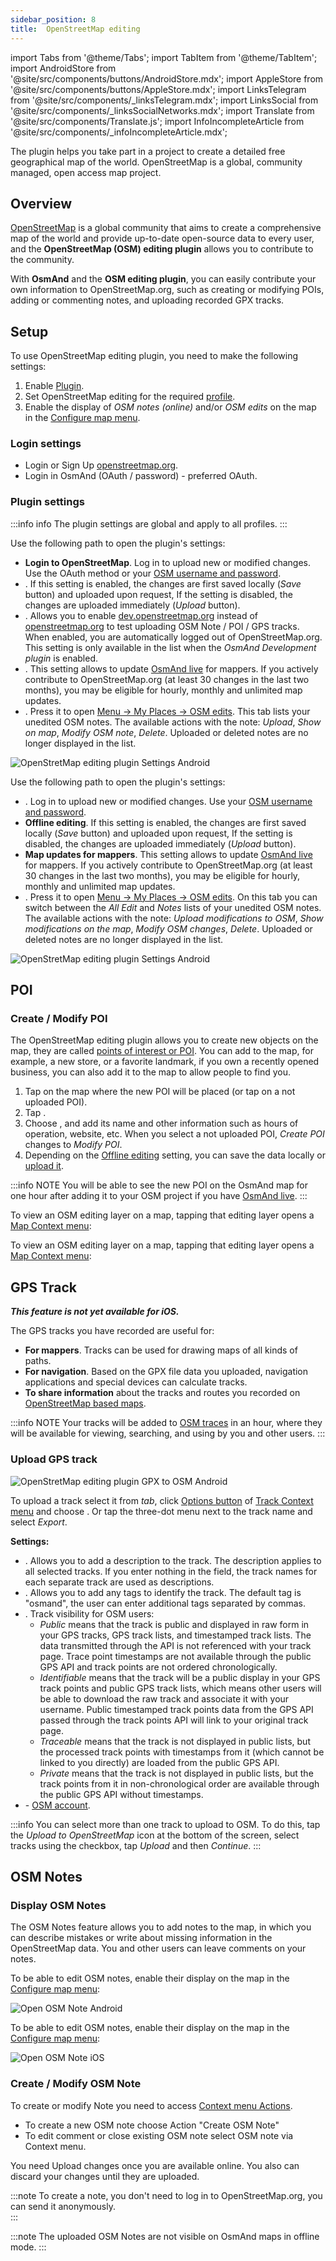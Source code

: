 ```yaml
---
sidebar_position: 8
title:  OpenStreetMap editing
---
```


import Tabs from '@theme/Tabs';
import TabItem from '@theme/TabItem';
import AndroidStore from '@site/src/components/buttons/AndroidStore.mdx';
import AppleStore from '@site/src/components/buttons/AppleStore.mdx';
import LinksTelegram from '@site/src/components/_linksTelegram.mdx';
import LinksSocial from '@site/src/components/_linksSocialNetworks.mdx';
import Translate from '@site/src/components/Translate.js';
import InfoIncompleteArticle from '@site/src/components/_infoIncompleteArticle.mdx';

<InfoIncompleteArticle/>

The plugin helps you take part in a project to create a detailed free geographical map of the world.  OpenStreetMap is a global, community managed, open access map project.


## Overview
 
[OpenStreetMap](http://openstreetmap.org/) is a global community that aims to create a comprehensive map of the world and provide up-to-date open-source data to every user, and the **OpenStreetMap (OSM) editing plugin** allows you to contribute to the community.  

With **OsmAnd** and the **OSM editing plugin**, you can easily contribute your own information to OpenStreetMap.org, such as creating or modifying POIs, adding or commenting notes, and uploading recorded GPX tracks.  


## Setup

To use OpenStreetMap editing plugin, you need to make the following settings:    

1. Enable [Plugin](../plugins/index.md#enable--disable).  
2. Set OpenStreetMap editing for the required [profile](../personal/profiles.md).
3. Enable the display of *OSM notes (online)* and/or *OSM edits* on the map in the [Configure map menu](https://docs.osmand.net/docs/user/map/configure-map-menu/).


### Login settings

- Login or Sign Up [openstreetmap.org](https://www.openstreetmap.org/login?referer=%2F#map=16/51.5110/0.0550).
- Login in OsmAnd (OAuth / password) - preferred OAuth.


### Plugin settings

:::info info
The plugin settings are global and apply to all profiles.
:::

<Tabs groupId="operating-systems">

<TabItem value="android" label="Android">

Use the following path to open the plugin's settings:  
*<Translate android="true" ids="shared_string_menu,plugins_menu_group,osm_editing_plugin_name,shared_string_settings"/>*  

- **Login to OpenStreetMap**. Log in to upload new or modified changes. Use the OAuth method or your [OSM username and password](https://www.openstreetmap.org/login). 
- **<Translate android="true" ids="offline_edition"/>**. If this setting is enabled, the changes are first saved locally (*Save* button) and uploaded upon request, If the setting is disabled, the changes are uploaded immediately (*Upload* button).
- **<Translate android="true" ids="use_dev_url"/>**. Allows you to enable [dev.openstreetmap.org](https://dev.openstreetmap.org/) instead of [openstreetmap.org](http://openstreetmap.org/) to test uploading OSM Note / POI / GPS tracks. When enabled, you are automatically logged out of OpenStreetMap.org. This setting is only available in the list when the *OsmAnd Development plugin* is enabled.
- **<Translate android="true" ids="map_updates_for_mappers"/>**. This setting allows to update [OsmAnd live](../personal/maps#osmand-live) for mappers. If you actively contribute to OpenStreetMap.org (at least 30 changes in the last two months), you may be eligible for hourly, monthly and unlimited map updates.  
- **<Translate android="true" ids="layer_osm_edits"/>**. Press it to open [Menu → My Places → OSM edits](../personal/myplaces.md). This tab lists your unedited OSM notes. The available actions with the note: *Upload*, *Show on map*, *Modify OSM note*, *Delete*. Uploaded or deleted notes are no longer displayed in the list.   

![OpenStretMap editing plugin Settings Android](@site/static/img/plugins/osm-editing/osm_plugin_settings_android-2.png)

</TabItem>

<TabItem value="ios" label="iOS">

Use the following path to open the plugin's settings:  
*<Translate ios="true" ids="menu,shared_string_settings,app_profiles,plugins,product_title_osm_editing"/>*  

- **<Translate ios="true" ids="shared_string_account"/>**. Log in to upload new or modified changes. Use your [OSM username and password](https://www.openstreetmap.org/login). 
- **Offline editing**. If this setting is enabled, the changes are first saved locally (*Save* button) and uploaded upon request, If the setting is disabled, the changes are uploaded immediately (*Upload* button).
- **Map updates for mappers**. This setting allows to update [OsmAnd live](../personal/maps#osmand-live) for mappers. If you actively contribute to OpenStreetMap.org (at least 30 changes in the last two months), you may be eligible for hourly, monthly and unlimited map updates.  
- **<Translate ios="true" ids="osm_edits_title"/>**. Press it to open [Menu → My Places → OSM edits](../personal/myplaces.md). On this tab you can switch between the *All* *Edit* and *Notes* lists of your unedited OSM notes. The available actions with the note: *Upload modifications to OSM*, *Show modifications on the map*, *Modify OSM changes*, *Delete*. Uploaded or deleted notes are no longer displayed in the list.

![OpenStretMap editing plugin Settings Android](@site/static/img/plugins/osm-editing/osm_plugin_settings_ios.png)

</TabItem>

</Tabs>  

## POI 

### Create / Modify POI 

The OpenStreetMap editing plugin allows you to create new objects on the map, they are called [points of interest or POI](../map/point-layers-on-map.md#points-of-interest-poi). You can add to the map, for example, a new store, or a favorite landmark, if you own a recently opened business, you can also add it to the map to allow people to find you.  

1. Tap on the map where the new POI will be placed (or tap on a not uploaded POI).
2. Tap [<Translate android="true" ids="shared_string_actions"/>](../map/map-context-menu.md#actions).
3. Choose [<Translate android="true" ids="context_menu_item_create_poi"/>](../map/map-context-menu.md#-create--modify-poi), and add its name and other information such as hours of operation, website, etc. When you select a not uploaded POI, *Create POI* changes to *Modify POI*. 
4. Depending on the [Offline editing](#plugin-settings) setting, you can save the data locally or [upload it](../map/map-context-menu#-upload-poi--osm-note).    

:::info NOTE
You will be able to see the new POI on the OsmAnd map for one hour after adding it to your OSM project if you have [OsmAnd live](../personal/maps.md#osmand-live).
:::  

<Tabs groupId="operating-systems">

<TabItem value="android" label="Android">  

To view an OSM editing layer on a map, tapping that editing layer opens a [Map Context menu](../map/map-context-menu.md#-upload-poi--osm-note):  
*<Translate android="true" ids="shared_string_menu,configure_map,layer_osm_edits"/>*

</TabItem>

<TabItem value="ios" label="iOS">


To view an OSM editing layer on a map, tapping that editing layer opens a [Map Context menu](../map/map-context-menu.md#-upload-poi--osm-note):  
*<Translate ios="true" ids="menu,configure_map,osm_edits_offline_layer"/>*

</TabItem>

</Tabs>

## GPS Track
_**This feature is not yet available for iOS.**_

The GPS tracks you have recorded are useful for:

- **For mappers**. Tracks can be used for drawing maps of all kinds of paths.
- **For navigation**. Based on the GPX file data you uploaded, navigation applications and special devices can calculate tracks.
- **To share information** about the tracks and routes you recorded on [OpenStreetMap based maps](https://wiki.openstreetmap.org/wiki/Track_drawing_websites).

:::info NOTE
Your tracks will be added to [OSM traces](https://www.openstreetmap.org/traces) in an hour, where they will be available for viewing, searching, and using by you and other users.
:::  

### Upload GPS track

![OpenStretMap editing plugin GPX to OSM Android](@site/static/img/plugins/osm-editing/osm_plugin_gpx_to_osm_android.png)

To upload a track select it from *<Translate android="true" ids="shared_string_menu,shared_string_my_places,shared_string_gpx_files"/> tab*,
click [Options button](../map/track-context-menu.md#options) of [Track Context menu](../map/track-context-menu.md) and choose *<Translate android="true" ids="upload_to_openstreetmap"/>*. Or tap the three-dot menu next to the track name and select *Export*.  

**Settings:**
- **<Translate android="true" ids="shared_string_description"/>**. Allows you to add a description to the track. The description applies to all selected tracks. If you enter nothing in the field, the track names for each separate track are used as descriptions.  
- **<Translate android="true" ids="gpx_tags_txt"/>**. Allows you to add any tags to identify the track. The default tag is "osmand", the user can enter additional tags separated by commas.  
- **<Translate android="true" ids="gpx_visibility_txt"/>**. Track visibility for OSM users:  
   - *Public* means that the track is public and displayed in raw form in your GPS tracks, GPS track lists, and timestamped track lists. The data transmitted through the API is not referenced with your track page. Trace point timestamps are not available through the public GPS API and track points are not ordered chronologically.
   -  *Identifiable* means that the track will be a public display in your GPS track points and public GPS track lists, which means other users will be able to download the raw track and associate it with your username. Public timestamped track points data from the GPS API passed through the track points API will link to your original track page.
   - *Traceable* means that the track is not displayed in public lists, but the processed track points with timestamps from it (which cannot be linked to you directly) are loaded from the public GPS API.
   - *Private* means that the track is not displayed in public lists, but the track points from it in non-chronological order are available through the public GPS API without timestamps.
- **<Translate android="true" ids="login_account"/>** - [OSM account](https://www.openstreetmap.org/login).

:::info
You can select more than one track to upload to OSM. To do this, tap the *Upload to OpenStreetMap* icon at the bottom of the screen, select tracks using the checkbox, tap *Upload* and then *Continue*.
:::


## OSM Notes

### Display OSM Notes

The OSM Notes feature allows you to add notes to the map, in which you can describe mistakes or write about missing information in the OpenStreetMap data. You and other users can leave comments on your notes.  

<Tabs groupId="operating-systems">

<TabItem value="android" label="Android">

To be able to edit OSM notes, enable their display on the map in the [Configure map menu](../map/configure-map-menu.md):   
*<Translate android="true" ids="shared_string_menu,configure_map,layer_osm_bugs"/>*  

![Open OSM Note Android](@site/static/img/plugins/osm-editing/osm_notes_online_android.png)

</TabItem>

<TabItem value="ios" label="iOS">

To be able to edit OSM notes, enable their display on the map in the [Configure map menu](../map/configure-map-menu.md):    
*<Translate ios="true" ids="menu,configure_map,osm_notes_online_layer"/>*  

![Open OSM Note iOS](@site/static/img/plugins/osm-editing/osm_notes_online_ios.png)

</TabItem>

</Tabs>


### Create / Modify OSM Note

To create or modify Note you need to access [Context menu Actions](../map/map-context-menu.md#actions). 
- To create a new OSM note choose Action "Create OSM Note" 
- To edit comment or close existing OSM note select OSM note via Context menu.

You need Upload changes once you are available online. You also can discard your changes until they are uploaded.

:::note
To create a note, you don't need to log in to OpenStreetMap.org, you can send it anonymously.  
:::

:::note
The uploaded OSM Notes are not visible on OsmAnd maps in offline mode.
:::

